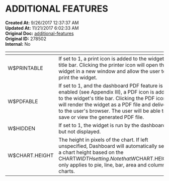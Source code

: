 # ADDITIONAL FEATURES

**Created At:** 9/26/2017 12:37:37 AM  
**Updated At:** 11/21/2017 6:02:33 AM  
**Original Doc:** [additional-features](https://docs.zumasys.com/36577-mv-dashboard/additional-features)  
**Original ID:** 278502  
**Internal:** No  



| <!----> | <!----> |
| --- | --- |
| W$PRINTABLE<br> | If set to 1, a print icon is added to the widget’s title bar. Clicking the printer icon will open the widget in a new window and allow the user to print the widget.<br> |
| W$PDFABLE<br> | If set to 1, and the dashboard PDF feature is enabled (see Appendix III), a PDF icon is added to the widget's title bar. Clicking the PDF icon will render the widget as a PDF file and deliver it to the user's browser. The user will be able to save or view the generated PDF file.<br> |
| W$HIDDEN<br> | If set to 1, the widget is run by the dashboard but not displayed.<br> |
| W$CHART.HEIGHT<br> | The height in pixels of the chart. If left unspecified, Dashboard will automatically select a chart height based on the CHART$WIDTH setting. Note that W$CHART.HEIGHT only applies to pie, line, bar, area and column charts.<br> |

